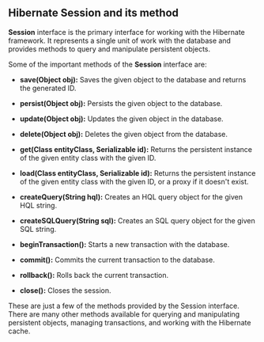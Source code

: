 ## Hibernate Session and its method

**Session** interface is the primary interface for working with the Hibernate framework. It represents a single unit of work with the database and provides methods to query and manipulate persistent objects.

Some of the important methods of the **Session** interface are:

- **save(Object obj):** Saves the given object to the database and returns the generated ID.

- **persist(Object obj):** Persists the given object to the database.

- **update(Object obj):** Updates the given object in the database.
- **delete(Object obj):** Deletes the given object from the database.
- **get(Class<T> entityClass, Serializable id):** Returns the persistent instance of the given entity class with the given ID.
- **load(Class<T> entityClass, Serializable id):** Returns the persistent instance of the given entity class with the given ID, or a proxy if it doesn't exist.
- **createQuery(String hql):** Creates an HQL query object for the given HQL string.
- **createSQLQuery(String sql):** Creates an SQL query object for the given SQL string.
- **beginTransaction():** Starts a new transaction with the database.
- **commit():** Commits the current transaction to the database.
- **rollback():** Rolls back the current transaction.
- **close():** Closes the session.


These are just a few of the methods provided by the Session interface. There are many other methods available for querying and manipulating persistent objects, managing transactions, and working with the Hibernate cache.